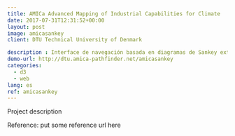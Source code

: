 ```yaml
---
title: AMICa Advanced Mapping of Industrial Capabilities for Climate
date: 2017-07-31T12:31:52+00:00
layout: post
image: amicasankey
client: DTU Technical University of Denmark

description : Interface de navegación basada en diagramas de Sankey extraidos de una base de datos neo4j. Es un proyecto de investigación donde se han construido relaciones semánticas desde el análisis de miles de artículos y patentes científicas para detectar potencialidades en el ámbito de los biocombustibles.
demo-url: http://dtu.amica-pathfinder.net/amicasankey
categories:
  - d3
  - web
lang: es
ref: amicasankey
---
```


Project description

<p class="reference">Reference: put some reference url here</p>
